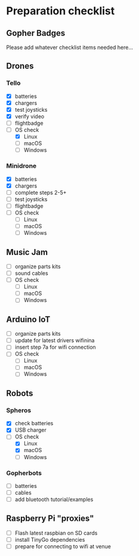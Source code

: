 # Preparation checklist

## Gopher Badges

Please add whatever checklist items needed here...

## Drones

### Tello

- [X] batteries
- [X] chargers
- [X] test joysticks
- [X] verify video
- [ ] flightbadge
- [ ] OS check
    - [X] Linux
    - [ ] macOS
    - [ ] Windows

### Minidrone

- [X] batteries
- [X] chargers
- [ ] complete steps 2-5+
- [ ] test joysticks
- [ ] flightbadge
- [ ] OS check
    - [ ] Linux
    - [ ] macOS
    - [ ] Windows

## Music Jam

- [ ] organize parts kits
- [ ] sound cables
- [ ] OS check
    - [ ] Linux
    - [ ] macOS
    - [ ] Windows

## Arduino IoT

- [ ] organize parts kits
- [ ] update for latest drivers wifinina
- [ ] insert step 7a for wifi connection
- [ ] OS check
    - [ ] Linux
    - [ ] macOS
    - [ ] Windows

## Robots

### Spheros

- [X] check batteries
- [X] USB charger
- [ ] OS check
    - [X] Linux
    - [X] macOS
    - [ ] Windows

### Gopherbots

- [ ] batteries
- [ ] cables
- [ ] add bluetooth tutorial/examples

## Raspberry Pi "proxies"

- [ ] Flash latest raspbian on SD cards
- [ ] install TinyGo dependencies
- [ ] prepare for connecting to wifi at venue
